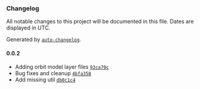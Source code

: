 ### Changelog

All notable changes to this project will be documented in this file. Dates are displayed in UTC.

Generated by [`auto-changelog`](https://github.com/CookPete/auto-changelog).

#### 0.0.2

- Adding orbit model layer files [`93ca70c`](https://github.com/Gavant/orbit-model/commit/93ca70c8718ac310700b18c2a195cf022b9c8bb4)
- Bug fixes and cleanup [`4bfa358`](https://github.com/Gavant/orbit-model/commit/4bfa35847d739e7591ae0248f1964fce84e22324)
- Add missing util [`db0c1c4`](https://github.com/Gavant/orbit-model/commit/db0c1c4391e379aafffb2f893bc30d1ef96e010c)
